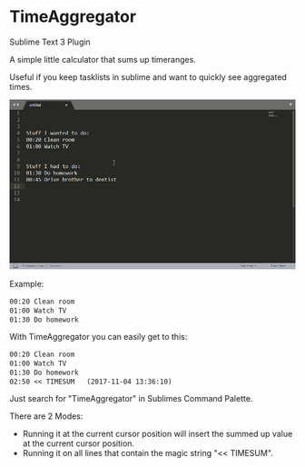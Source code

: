# TimeAggregator

Sublime Text 3 Plugin

A simple little calculator that sums up timeranges.

Useful if you keep tasklists in sublime and want to quickly see aggregated times.

![TimeAggregator in Action](https://raw.githubusercontent.com/NoUsername/TimeAggregator/master/example.gif)


Example:

	00:20 Clean room
	01:00 Watch TV
	01:30 Do homework


With TimeAggregator you can easily get to this:

	00:20 Clean room
	01:00 Watch TV
	01:30 Do homework
    02:50 << TIMESUM   (2017-11-04 13:36:10)


Just search for "TimeAggregator" in Sublimes Command Palette.

There are 2 Modes:

* Running it at the current cursor position will insert the summed up value at the current cursor position.
* Running it on all lines that contain the magic string "<< TIMESUM".